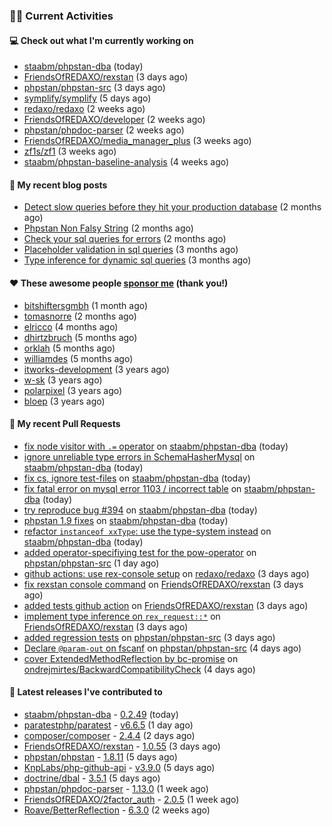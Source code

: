 ### 👨‍💻 Current Activities


#### 💻 Check out what I'm currently working on

- [staabm/phpstan-dba](https://github.com/staabm/phpstan-dba) (today)
- [FriendsOfREDAXO/rexstan](https://github.com/FriendsOfREDAXO/rexstan) (3 days ago)
- [phpstan/phpstan-src](https://github.com/phpstan/phpstan-src) (3 days ago)
- [symplify/symplify](https://github.com/symplify/symplify) (5 days ago)
- [redaxo/redaxo](https://github.com/redaxo/redaxo) (2 weeks ago)
- [FriendsOfREDAXO/developer](https://github.com/FriendsOfREDAXO/developer) (2 weeks ago)
- [phpstan/phpdoc-parser](https://github.com/phpstan/phpdoc-parser) (2 weeks ago)
- [FriendsOfREDAXO/media_manager_plus](https://github.com/FriendsOfREDAXO/media_manager_plus) (3 weeks ago)
- [zf1s/zf1](https://github.com/zf1s/zf1) (3 weeks ago)
- [staabm/phpstan-baseline-analysis](https://github.com/staabm/phpstan-baseline-analysis) (4 weeks ago)


#### 📜 My recent blog posts

- [Detect slow queries before they hit your production database](https://staabm.github.io/2022/08/16/phpstan-dba-query-plan-analysis.html) (2 months ago)
- [Phpstan Non Falsy String](https://staabm.github.io/2022/08/11/phpstan-non-falsy-string.html) (2 months ago)
- [Check your sql queries for errors](https://staabm.github.io/2022/08/05/phpstan-dba-syntax-error-detection.html) (2 months ago)
- [Placeholder validation in sql queries](https://staabm.github.io/2022/07/30/phpstan-dba-placeholder-validation.html) (3 months ago)
- [Type inference for dynamic sql queries](https://staabm.github.io/2022/07/23/phpstan-dba-inference-placeholder.html) (3 months ago)


#### ❤️ These awesome people [sponsor me](https://github.com/sponsors/staabm) (thank you!)

- [bitshiftersgmbh](https://github.com/bitshiftersgmbh) (1 month ago)
- [tomasnorre](https://github.com/tomasnorre) (2 months ago)
- [elricco](https://github.com/elricco) (4 months ago)
- [dhirtzbruch](https://github.com/dhirtzbruch) (5 months ago)
- [orklah](https://github.com/orklah) (5 months ago)
- [williamdes](https://github.com/williamdes) (5 months ago)
- [itworks-development](https://github.com/itworks-development) (3 years ago)
- [w-sk](https://github.com/w-sk) (3 years ago)
- [polarpixel](https://github.com/polarpixel) (3 years ago)
- [bloep](https://github.com/bloep) (3 years ago)


#### 🔨 My recent Pull Requests

- [fix node visitor with `.=` operator](https://github.com/staabm/phpstan-dba/pull/450) on [staabm/phpstan-dba](https://github.com/staabm/phpstan-dba) (today)
- [ignore unreliable type errors in SchemaHasherMysql](https://github.com/staabm/phpstan-dba/pull/449) on [staabm/phpstan-dba](https://github.com/staabm/phpstan-dba) (today)
- [fix cs, ignore test-files](https://github.com/staabm/phpstan-dba/pull/448) on [staabm/phpstan-dba](https://github.com/staabm/phpstan-dba) (today)
- [fix fatal error on mysql error 1103 / incorrect table](https://github.com/staabm/phpstan-dba/pull/447) on [staabm/phpstan-dba](https://github.com/staabm/phpstan-dba) (today)
- [try reproduce bug #394](https://github.com/staabm/phpstan-dba/pull/446) on [staabm/phpstan-dba](https://github.com/staabm/phpstan-dba) (today)
- [phpstan 1.9 fixes](https://github.com/staabm/phpstan-dba/pull/445) on [staabm/phpstan-dba](https://github.com/staabm/phpstan-dba) (today)
- [refactor `instanceof xxType`: use the type-system instead](https://github.com/staabm/phpstan-dba/pull/444) on [staabm/phpstan-dba](https://github.com/staabm/phpstan-dba) (today)
- [added operator-specifiying test for the pow-operator](https://github.com/phpstan/phpstan-src/pull/1933) on [phpstan/phpstan-src](https://github.com/phpstan/phpstan-src) (1 day ago)
- [github actions: use rex-console setup](https://github.com/redaxo/redaxo/pull/5391) on [redaxo/redaxo](https://github.com/redaxo/redaxo) (3 days ago)
- [fix rexstan console command](https://github.com/FriendsOfREDAXO/rexstan/pull/196) on [FriendsOfREDAXO/rexstan](https://github.com/FriendsOfREDAXO/rexstan) (3 days ago)
- [added tests github action](https://github.com/FriendsOfREDAXO/rexstan/pull/195) on [FriendsOfREDAXO/rexstan](https://github.com/FriendsOfREDAXO/rexstan) (3 days ago)
- [implement type inference on `rex_request::*`](https://github.com/FriendsOfREDAXO/rexstan/pull/193) on [FriendsOfREDAXO/rexstan](https://github.com/FriendsOfREDAXO/rexstan) (3 days ago)
- [added regression tests](https://github.com/phpstan/phpstan-src/pull/1921) on [phpstan/phpstan-src](https://github.com/phpstan/phpstan-src) (3 days ago)
- [Declare `@param-out` on fscanf](https://github.com/phpstan/phpstan-src/pull/1918) on [phpstan/phpstan-src](https://github.com/phpstan/phpstan-src) (4 days ago)
- [cover ExtendedMethodReflection by bc-promise](https://github.com/ondrejmirtes/BackwardCompatibilityCheck/pull/23) on [ondrejmirtes/BackwardCompatibilityCheck](https://github.com/ondrejmirtes/BackwardCompatibilityCheck) (4 days ago)


#### 🔭 Latest releases I've contributed to

- [staabm/phpstan-dba](https://github.com/staabm/phpstan-dba) - [0.2.49](https://github.com/staabm/phpstan-dba/releases/tag/0.2.49) (today)
- [paratestphp/paratest](https://github.com/paratestphp/paratest) - [v6.6.5](https://github.com/paratestphp/paratest/releases/tag/v6.6.5) (1 day ago)
- [composer/composer](https://github.com/composer/composer) - [2.4.4](https://github.com/composer/composer/releases/tag/2.4.4) (2 days ago)
- [FriendsOfREDAXO/rexstan](https://github.com/FriendsOfREDAXO/rexstan) - [1.0.55](https://github.com/FriendsOfREDAXO/rexstan/releases/tag/1.0.55) (3 days ago)
- [phpstan/phpstan](https://github.com/phpstan/phpstan) - [1.8.11](https://github.com/phpstan/phpstan/releases/tag/1.8.11) (5 days ago)
- [KnpLabs/php-github-api](https://github.com/KnpLabs/php-github-api) - [v3.9.0](https://github.com/KnpLabs/php-github-api/releases/tag/v3.9.0) (5 days ago)
- [doctrine/dbal](https://github.com/doctrine/dbal) - [3.5.1](https://github.com/doctrine/dbal/releases/tag/3.5.1) (5 days ago)
- [phpstan/phpdoc-parser](https://github.com/phpstan/phpdoc-parser) - [1.13.0](https://github.com/phpstan/phpdoc-parser/releases/tag/1.13.0) (1 week ago)
- [FriendsOfREDAXO/2factor_auth](https://github.com/FriendsOfREDAXO/2factor_auth) - [2.0.5](https://github.com/FriendsOfREDAXO/2factor_auth/releases/tag/2.0.5) (1 week ago)
- [Roave/BetterReflection](https://github.com/Roave/BetterReflection) - [6.3.0](https://github.com/Roave/BetterReflection/releases/tag/6.3.0) (2 weeks ago)
